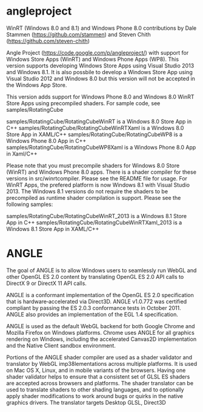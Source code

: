 angleproject
============

WinRT (Windows 8.0 and 8.1) and Windows Phone 8.0 contributions by Dale Stammen (https://github.com/stammen) and Steven Chith (https://github.com/steven-chith)

Angle Project (https://code.google.com/p/angleproject/) with support for Windows Store Apps (WinRT) and Windows Phone Apps (WP8). This version supports
developing Windows Store Apps using Visual Studio 2013 and Windows 8.1. It is also possbile to develop a Windows Store App
using Visual Studio 2012 and Windows 8.0 but this version will not be accepted in the Windows App Store.

This version adds support for Windows Phone 8.0 and Windows 8.0 WinRT Store Apps using precompiled shaders. For sample code, see samples/RotatingCube

samples/RotatingCube/RotatingCubeWinRT is a Windows 8.0 Store App in C++
samples/RotatingCube/RotatingCubeWinRTXaml is a Windows 8.0 Store App in XAML/C++
samples/RotatingCube/RotatingCubeWP8 is a Windows Phone 8.0 App in C++
samples/RotatingCube/RotatingCubeWP8Xaml is a Windows Phone 8.0 App in Xaml/C++

Please note that you must precompile shaders for Windows 8.0 Store (WinRT) and Windows Phone 8.0 apps. There is a shader compiler for these versions in src/winrtcompiler. Please see the README file for usage. For WinRT Apps, the prefered platform is now Windows 8.1 with Visual Studio 2013. The Windows 8.1 versions do not require the shaders to be precompiled as runtime shader compilation is support. Please see the following samples:

samples/RotatingCube/RotatingCubeWinRT_2013 is a Windows 8.1 Store App in C++
samples/RotatingCube/RotatingCubeWinRTXaml_2013 is a Windows 8.1 Store App in XAML/C++


ANGLE
=====
The goal of ANGLE is to allow Windows users to seamlessly run WebGL and other OpenGL ES 2.0 content by translating OpenGL ES 2.0 API calls to DirectX 9 or DirectX 11 API calls.

ANGLE is a conformant implementation of the OpenGL ES 2.0 specification that is hardware‐accelerated via Direct3D. ANGLE v1.0.772 was certified compliant by passing the ES 2.0.3 conformance tests in October 2011. ANGLE also provides an implementation of the EGL 1.4 specification.

ANGLE is used as the default WebGL backend for both Google Chrome and Mozilla Firefox on Windows platforms. Chrome uses ANGLE for all graphics rendering on Windows, including the accelerated Canvas2D implementation and the Native Client sandbox environment.

Portions of the ANGLE shader compiler are used as a shader validator and translator by WebGL imp38lementations across multiple platforms. It is used on Mac OS X, Linux, and in mobile variants of the browsers. Having one shader validator helps to ensure that a consistent set of GLSL ES shaders are accepted across browsers and platforms. The shader translator can be used to translate shaders to other shading languages, and to optionally apply shader modifications to work around bugs or quirks in the native graphics drivers. The translator targets Desktop GLSL, Direct3D 
